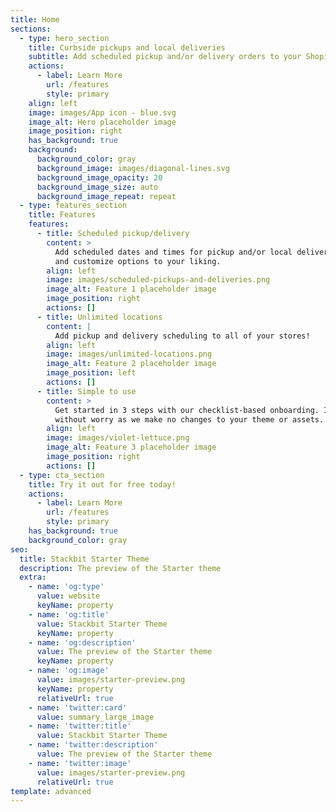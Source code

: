 ```yaml
---
title: Home
sections:
  - type: hero_section
    title: Curbside pickups and local deliveries
    subtitle: Add scheduled pickup and/or delivery orders to your Shopify store.
    actions:
      - label: Learn More
        url: /features
        style: primary
    align: left
    image: images/App icon - blue.svg
    image_alt: Hero placeholder image
    image_position: right
    has_background: true
    background:
      background_color: gray
      background_image: images/diagonal-lines.svg
      background_image_opacity: 20
      background_image_size: auto
      background_image_repeat: repeat
  - type: features_section
    title: Features
    features:
      - title: Scheduled pickup/delivery
        content: >
          Add scheduled dates and times for pickup and/or local delivery orders,
          and customize options to your liking.
        align: left
        image: images/scheduled-pickups-and-deliveries.png
        image_alt: Feature 1 placeholder image
        image_position: right
        actions: []
      - title: Unlimited locations
        content: |
          Add pickup and delivery scheduling to all of your stores!
        align: left
        image: images/unlimited-locations.png
        image_alt: Feature 2 placeholder image
        image_position: left
        actions: []
      - title: Simple to use
        content: >
          Get started in 3 steps with our checklist-based onboarding. Install
          without worry as we make no changes to your theme or assets.
        align: left
        image: images/violet-lettuce.png
        image_alt: Feature 3 placeholder image
        image_position: right
        actions: []
  - type: cta_section
    title: Try it out for free today!
    actions:
      - label: Learn More
        url: /features
        style: primary
    has_background: true
    background_color: gray
seo:
  title: Stackbit Starter Theme
  description: The preview of the Starter theme
  extra:
    - name: 'og:type'
      value: website
      keyName: property
    - name: 'og:title'
      value: Stackbit Starter Theme
      keyName: property
    - name: 'og:description'
      value: The preview of the Starter theme
      keyName: property
    - name: 'og:image'
      value: images/starter-preview.png
      keyName: property
      relativeUrl: true
    - name: 'twitter:card'
      value: summary_large_image
    - name: 'twitter:title'
      value: Stackbit Starter Theme
    - name: 'twitter:description'
      value: The preview of the Starter theme
    - name: 'twitter:image'
      value: images/starter-preview.png
      relativeUrl: true
template: advanced
---
```

